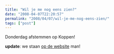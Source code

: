 ```yaml
---
title: "Wil je me nog eens zien?"
date: "2008-04-07T22:20:57"
permalink: "2008/04/07/wil-je-me-nog-eens-zien/"
tags: ["post"]
---
```

Donderdag afstemmen op Koppen!

**update**: we staan [op de website](http://www.een.be/televisie1_master/programmas/e_kopp_r2008_a045_item2/index.shtml "http://www.een.be/televisie1_master/programmas/e_kopp_r2008_a045_item2/index.shtml") man!
